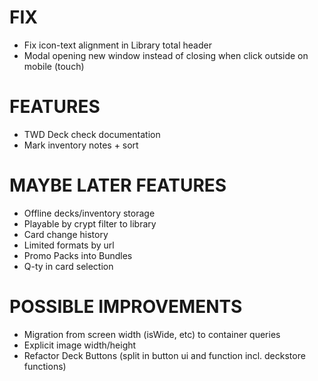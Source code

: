 # FIX
- Fix icon-text alignment in Library total header
- Modal opening new window instead of closing when click outside on mobile (touch)

# FEATURES
- TWD Deck check documentation
- Mark inventory notes + sort

# MAYBE LATER FEATURES
- Offline decks/inventory storage
- Playable by crypt filter to library
- Card change history
- Limited formats by url
- Promo Packs into Bundles
- Q-ty in card selection

# POSSIBLE IMPROVEMENTS
- Migration from screen width (isWide, etc) to container queries
- Explicit image width/height
- Refactor Deck Buttons (split in button ui and function incl. deckstore functions)
